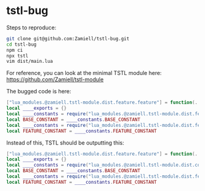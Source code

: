 # tstl-bug

Steps to reproduce:

```sh
git clone git@github.com:Zamiell/tstl-bug.git
cd tstl-bug
npm ci
npx tstl
vim dist/main.lua
```

For reference, you can look at the minimal TSTL module here: https://github.com/Zamiell/tstl-module

The bugged code is here:

```lua
["lua_modules.@zamiell.tstl-module.dist.feature.feature"] = function(...) 
local ____exports = {}
local ____constants = require("lua_modules.@zamiell.tstl-module.dist.feature.constants") -- BUG HERE
local BASE_CONSTANT = ____constants.BASE_CONSTANT
local ____constants = require("lua_modules.@zamiell.tstl-module.dist.feature.constants")
local FEATURE_CONSTANT = ____constants.FEATURE_CONSTANT
```

Instead of this, TSTL should be outputting this:

```lua
["lua_modules.@zamiell.tstl-module.dist.feature.feature"] = function(...) 
local ____exports = {}
local ____constants = require("lua_modules.@zamiell.tstl-module.dist.constants") -- FIX HERE
local BASE_CONSTANT = ____constants.BASE_CONSTANT
local ____constants = require("lua_modules.@zamiell.tstl-module.dist.feature.constants")
local FEATURE_CONSTANT = ____constants.FEATURE_CONSTANT
```
